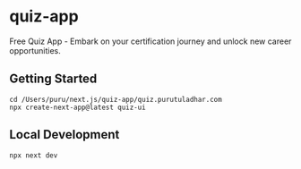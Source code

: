 # quiz-app
Free Quiz App - Embark on your certification journey and unlock new career opportunities.

## Getting Started

```
cd /Users/puru/next.js/quiz-app/quiz.purutuladhar.com
npx create-next-app@latest quiz-ui
```

## Local Development

```
npx next dev
```
